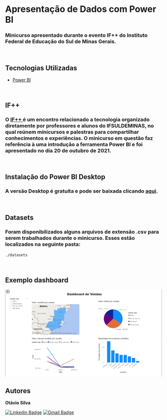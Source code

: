 # Apresentação de Dados com Power BI
### Minicurso apresentado durante o evento IF++ do Instituto Federal de Educação do Sul de Minas Gerais.

</br>

## Tecnologias Utilizadas
- [Power BI](https://powerbi.microsoft.com/pt-br/desktop/)

</br>


## IF++

### O <a href="https://ifmaismais.netlify.app/"> IF++ </a> é um encontro relacionado a tecnologia organizado diretamente por professores e alunos do IFSULDEMINAS, no qual reúnem minicursos e palestras para compartilhar conhecimentos e experiências. O minicurso em questão faz referência à uma introdução a ferramenta Power BI e foi apresentado no dia 20 de outubro de 2021.

</br>


## Instalação do Power BI Desktop

### A versão Desktop é gratuíta e pode ser baixada clicando <a href='https://powerbi.microsoft.com/pt-br/desktop/'>aqui</a>.

</br>

## Datasets

### Foram disponibilizados alguns arquivos de extensão .csv para serem trabalhados durante o minicurso. Esses estão localizados na seguinte pasta:
~~~
./datasets
~~~

</br>

## Exemplo dashboard

<img src='./images/exemplo_dash.png'>

</br>

## Autores

<b>Otávio Silva</b><br>

[![Linkedin Badge](https://img.shields.io/badge/-LinkedIn-blue?style=flat-square&logo=Linkedin&logoColor=white&link=https://www.linkedin.com/in/otaviosilva22/)](https://www.linkedin.com/in/otaviosilva22/)
[![Gmail Badge](https://img.shields.io/badge/-Gmail-c14438?style=flat-square&logo=Gmail&logoColor=white&link=mailto:otavio.ssilva22@gmail.com)](mailto:otavio.ssilva22@gmail.com)
